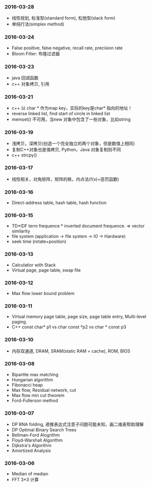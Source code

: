 ### 2016-03-28
- 线性规划, 标准型(standard form), 松弛型(slack form)
- 单纯行法(simplex method)

### 2016-03-24
- False positive, false negative, recall rate, precision rate
- Bloom Filter:  布隆过滤器

### 2016-03-23
- java 回调函数
- c++ 对象拷贝, 引用

### 2016-03-21
- c++ 以 char * 作为map key，实际的key是char* 指向的地址！
- reverse linked list, find start of circle in linked list
- memset() 不可用，当new 对象中包含了一些对象，比如string

### 2016-03-19
- 浅拷贝，深拷贝(创造一个完全独立的两个对象，但是数值上相同)
- 复制C++对象也是值拷贝, Python，Java 对象复制则不同
- c++ strcpy()

### 2016-03-17
- 线性相关，对角矩阵，矩阵的秩，内点法(f(x)+惩罚函数)

### 2016-03-16
- Direct-address table, hash table, hash function

### 2016-03-15
- TD*IDF term frequence * inverted document frequence.  => vector similarity
- file system (application -> file system -> IO -> Hardware)
- seek time (rotate+position)

### 2016-03-13
- Calculatior with Stack
- Virtual page, page table, swap file

### 2016-03-12
- Max flow lower bound problem

### 2016-03-11
- Virtual memory page table, page size, page table entry, Multi-level paging.
- C++ const char* p1 vs char const *p2 vs char * const p3

### 2016-03-10
- 内存双通道, DRAM, SRAM(static RAM = cache), ROM, BIOS 

### 2016-03-08
- Bipartite max matching
- Hungarian algorithm
- Fibonacci heap
- Max flow, Residual network, cut
- Max flow min cut theorem
- Ford-Fullerson method

### 2016-03-07
- DP RNA folding, 递推表达式注意子问题可能未知，画二维表帮助理解
- DP Optimal Binary Search Trees
- Bellman-Ford Alogrithm
- Floyd-Warshall Algorithm
- Dijkstra's Algorithm
- Amortized Analysis

###  2016-03-06
- Median of median
- FFT  3*3 计算





